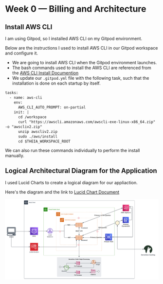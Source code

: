 # Week 0 — Billing and Architecture

## Install AWS CLI

I am using Gitpod, so I installed AWS CLI on my Gitpod environment.

Below are the instructions I used to install AWS CLI in our Gitpod workspace and configure it.

- We are going to install AWS CLI when the Gitpod environment launches.
- The bash commands used to install the AWS CLI are referenced from the [AWS CLI Install Documention](https://docs.aws.amazon.com/cli/latest/userguide/getting-started-install.html)
- We update our ```.gitpod.yml``` file with the following task, such that the installation is done on each startup by itself.

```
tasks:
  - name: aws-cli
    env:
      AWS_CLI_AUTO_PROMPT: on-partial
    init: |
      cd /workspace
      curl "https://awscli.amazonaws.com/awscli-exe-linux-x86_64.zip" -o "awscliv2.zip"
      unzip awscliv2.zip
      sudo ./aws/install
      cd $THEIA_WORKSPACE_ROOT
```
We can also run these commands individually to perform the install manually.
 

## Logical Architectural Diagram for the Application

I used Lucid Charts to create a logical diagram for our appliaction.

Here's the diagram and the link to [Lucid Chart Document](https://lucid.app/lucidchart/da419696-ad18-407a-b949-016cc2433753/edit?viewport_loc=-1489%2C839%2C2731%2C1139%2C0_0&invitationId=inv_7479a31a-9b5e-4dea-9261-031a10d019db)

![Logical Diagram for Application](assets/Cruddur-Logical-Diagram.png)
